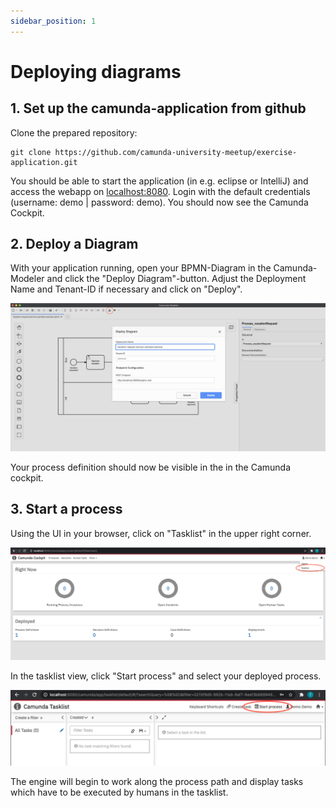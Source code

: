 ```yaml
---
sidebar_position: 1
---
```



# Deploying diagrams


## 1. Set up the camunda-application from github

Clone the prepared repository:

```
git clone https://github.com/camunda-university-meetup/exercise-application.git
```


You should be able to start the application (in e.g. eclipse or IntelliJ) and access the webapp on [localhost:8080](http://localhost:8080). Login with the default credentials (username: demo | password: demo). You should now see the Camunda Cockpit.

## 2. Deploy a Diagram

With your application running, open your BPMN-Diagram in the Camunda-Modeler and click the "Deploy Diagram"-button. Adjust the Deployment Name and Tenant-ID if necessary and click on "Deploy".

![Deployment Modeler](/assets/docs/instructions/Deployment_modeler.png)

Your process definition should now be visible in the in the Camunda cockpit.
 
 
 ## 3. Start a process
 
Using the UI in your browser, click on "Tasklist" in the upper right corner.
 
![Camunda UI](/assets/docs/instructions/Camunda_UI.png)

In the tasklist view, click "Start process" and select your deployed process. 

![Tasklist](/assets/docs/instructions/StartProcess.png)

The engine will begin to work along the process path and display tasks which have to be executed by humans in the tasklist.